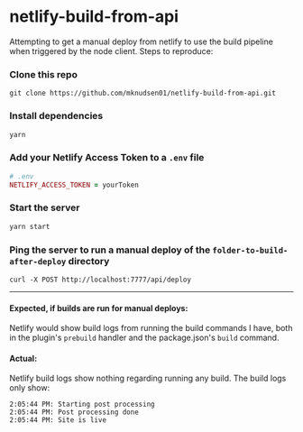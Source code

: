 # netlify-build-from-api

Attempting to get a manual deploy from netlify to use the build pipeline when triggered by the node client. Steps to reproduce:

### Clone this repo

```
git clone https://github.com/mknudsen01/netlify-build-from-api.git
```

### Install dependencies

```js
yarn
```

### Add your Netlify Access Token to a `.env` file

```ruby
# .env
NETLIFY_ACCESS_TOKEN = yourToken
```

### Start the server

```js
yarn start
```

### Ping the server to run a manual deploy of the `folder-to-build-after-deploy` directory

```
curl -X POST http://localhost:7777/api/deploy
```

---

#### Expected, if builds are run for manual deploys:

Netlify would show build logs from running the build commands I have, both in the plugin's `prebuild` handler and the package.json's `build` command.


#### Actual:

Netlify build logs show nothing regarding running any build. The build logs only show:

```
2:05:44 PM: Starting post processing
2:05:44 PM: Post processing done
2:05:44 PM: Site is live
```
